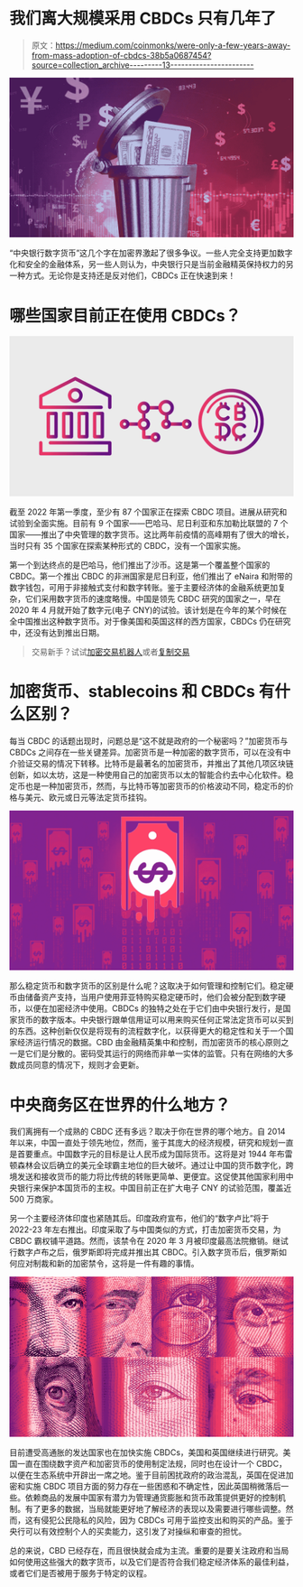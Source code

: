 # 我们离大规模采用 CBDCs 只有几年了

> 原文：<https://medium.com/coinmonks/were-only-a-few-years-away-from-mass-adoption-of-cbdcs-38b5a0687454?source=collection_archive---------13----------------------->

![](img/1e1a77b366acc3e8706321e4926ef473.png)

“中央银行数字货币”这几个字在加密界激起了很多争议。一些人完全支持更加数字化和安全的金融体系，另一些人则认为，中央银行只是当前金融精英保持权力的另一种方式。无论你是支持还是反对他们，CBDCs 正在快速到来！

# 哪些国家目前正在使用 CBDCs？

![](img/4870223f0c85995763267a36ce638347.png)

截至 2022 年第一季度，至少有 87 个国家正在探索 CBDC 项目。进展从研究和试验到全面实施。目前有 9 个国家——巴哈马、尼日利亚和东加勒比联盟的 7 个国家——推出了中央管理的数字货币。这比两年前疫情的高峰期有了很大的增长，当时只有 35 个国家在探索某种形式的 CBDC，没有一个国家实施。

第一个到达终点的是巴哈马，他们推出了沙币。这是第一个覆盖整个国家的 CBDC。第一个推出 CBDC 的非洲国家是尼日利亚，他们推出了 eNaira 和附带的数字钱包，可用于非接触式支付和数字转账。鉴于主要经济体的金融系统更加复杂，它们采用数字货币的速度略慢。中国是领先 CBDC 研究的国家之一，早在 2020 年 4 月就开始了数字元(电子 CNY)的试验。该计划是在今年的某个时候在全中国推出这种数字货币。对于像美国和英国这样的西方国家，CBDCs 仍在研究中，还没有达到推出日期。

> 交易新手？试试[加密交易机器人](/coinmonks/crypto-trading-bot-c2ffce8acb2a)或者[复制交易](/coinmonks/top-10-crypto-copy-trading-platforms-for-beginners-d0c37c7d698c)

# 加密货币、stablecoins 和 CBDCs 有什么区别？

每当 CBDC 的话题出现时，问题总是“这不就是政府的一个秘密吗？”加密货币与 CBDCs 之间存在一些关键差异。加密货币是一种加密的数字货币，可以在没有中介验证交易的情况下转移。比特币是最著名的加密货币，并推出了其他几项区块链创新，如以太坊，这是一种使用自己的加密货币以太的智能合约去中心化软件。稳定币也是一种加密货币，然而，与比特币等加密货币的价格波动不同，稳定币的价格与美元、欧元或日元等法定货币挂钩。

![](img/164465f2b0d5da8620186152039706cc.png)

那么稳定货币和数字货币的区别是什么呢？这取决于如何管理和控制它们。稳定硬币由储备资产支持，当用户使用菲亚特购买稳定硬币时，他们会被分配到数字硬币，以便在加密经济中使用。CBDCs 的独特之处在于它们由中央银行发行，是国家货币的数字版本。中央银行跟单信用证可以用来购买任何正常法定货币可以买到的东西。这种创新仅仅是将现有的流程数字化，以获得更大的稳定性和关于一个国家经济运行情况的数据。CBD 由金融精英集中和控制，而加密货币的核心原则之一是它们是分散的。密码受其运行的网络而非单一实体的监管。只有在网络的大多数成员同意的情况下，规则才会更新。

# 中央商务区在世界的什么地方？

我们离拥有一个成熟的 CBDC 还有多远？取决于你在世界的哪个地方。自 2014 年以来，中国一直处于领先地位，然而，鉴于其庞大的经济规模，研究和规划一直是首要重点。中国数字元的目标是让人民币成为国际货币。这将是对 1944 年布雷顿森林会议后确立的美元全球霸主地位的巨大破坏。通过让中国的货币数字化，跨境发送和接收货币的能力将比传统的转账更简单、更便宜。这促使其他国家利用中央银行来保护本国货币的主权。中国目前正在扩大电子 CNY 的试验范围，覆盖近 500 万商家。

另一个主要经济体印度也紧随其后。印度政府宣布，他们的“数字卢比”将于 2022-23 年左右推出。印度采取了与中国类似的方式，打击加密货币交易，为 CBDC 霸权铺平道路。然而，该禁令在 2020 年 3 月被印度最高法院撤销。继试行数字卢布之后，俄罗斯即将完成并推出其 CBDC。引入数字货币后，俄罗斯如何应对制裁和新的加密禁令，这将是一件有趣的事情。

![](img/778dc9131a638d9cf5360275f89d8d7b.png)

目前遭受高通胀的发达国家也在加快实施 CBDCs，美国和英国继续进行研究。美国一直在围绕数字资产和加密货币的使用制定法规，同时也在设计一个 CBDC，以便在生态系统中开辟出一席之地。鉴于目前困扰政府的政治混乱，英国在促进加密和实施 CBDC 项目方面的努力存在一些困惑和不确定性，因此英国稍微落后一些。依赖商品的发展中国家有潜力为管理通货膨胀和货币政策提供更好的控制机制。有了更多的数据，当局就能更好地了解经济的表现以及需要进行哪些调整。然而，这有侵犯公民隐私的风险，因为 CBDCs 可用于监控支出和购买的产品。鉴于央行可以有效控制个人的买卖能力，这引发了对操纵和审查的担忧。

总的来说，CBD 已经存在，而且很快就会成为主流。重要的是要关注政府和当局如何使用这些强大的数字货币，以及它们是否符合我们稳定经济体系的最佳利益，或者它们是否被用于服务于特定的议程。